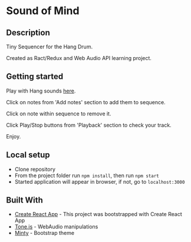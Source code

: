 # Sound of Mind

## Description

Tiny Sequencer for the Hang Drum.

Created as Ract/Redux and Web Audio API learning project. 

## Getting started

Play with Hang sounds [here](https://vasiliismirnov.github.io/sounds-of-mind/).

Click on notes from 'Add notes' section to add them to sequence.

Click on note within sequence to remove it.

Click Play/Stop buttons from 'Playback' section to check your track.

Enjoy.

## Local setup

- Clone repository
- From the project folder run `npm install`, then run `npm start`
- Started application will appear in browser, if not, go to `localhost:3000`

## Built With

* [Create React App](https://github.com/facebook/create-react-app) - This project was bootstrapped with Create React App
* [Tone.js](https://tonejs.github.io/) - WebAudio manipulations
* [Minty](https://bootswatch.com/minty/) - Bootstrap theme

